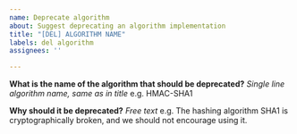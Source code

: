 ```yaml
---
name: Deprecate algorithm
about: Suggest deprecating an algorithm implementation
title: "[DEL] ALGORITHM NAME"
labels: del algorithm
assignees: ''

---
```


**What is the name of the algorithm that should be deprecated?**
_Single line algorithm name, same as in title_
e.g. HMAC-SHA1

**Why should it be deprecated?**
_Free text_
e.g. The hashing algorithm SHA1 is cryptographically broken, and we should not encourage using it.
